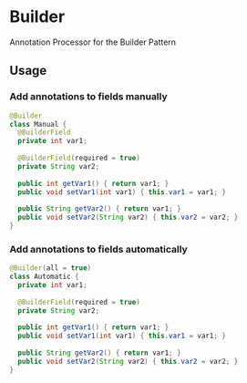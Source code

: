 # Builder
Annotation Processor for the Builder Pattern

## Usage

### Add annotations to fields manually
```java
@Builder
class Manual {
  @BuilderField
  private int var1;
  
  @BuilderField(required = true)
  private String var2;
  
  public int getVar1() { return var1; }
  public void setVar1(int var1) { this.var1 = var1; }
  
  public String getVar2() { return var1; }
  public void setVar2(String var2) { this.var2 = var2; }
}
```

### Add annotations to fields automatically
```java
@Builder(all = true)
class Automatic {
  private int var1;
  
  @BuilderField(required = true)
  private String var2;
  
  public int getVar1() { return var1; }
  public void setVar1(int var1) { this.var1 = var1; }
  
  public String getVar2() { return var1; }
  public void setVar2(String var2) { this.var2 = var2; }
}
```
